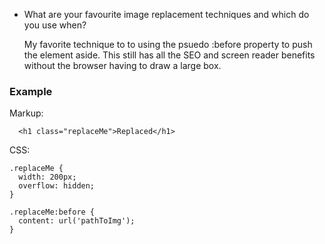 * What are your favourite image replacement techniques and which do you use when?

  My favorite technique to to using the psuedo :before property to push the element aside.  This still has all the SEO and screen reader benefits without the browser having to draw a large box.

### Example

Markup:
```
  <h1 class="replaceMe">Replaced</h1>
```

CSS:

```
.replaceMe {
  width: 200px;
  overflow: hidden;
}

.replaceMe:before {
  content: url('pathToImg');
}
```
